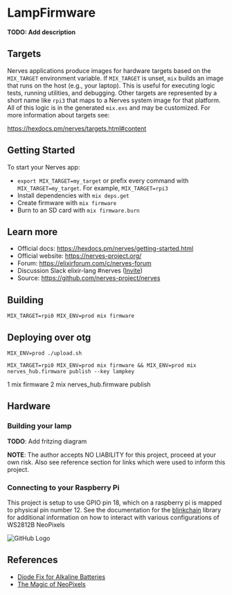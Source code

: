 # LampFirmware

**TODO: Add description**

## Targets

Nerves applications produce images for hardware targets based on the
`MIX_TARGET` environment variable. If `MIX_TARGET` is unset, `mix` builds an
image that runs on the host (e.g., your laptop). This is useful for executing
logic tests, running utilities, and debugging. Other targets are represented by
a short name like `rpi3` that maps to a Nerves system image for that platform.
All of this logic is in the generated `mix.exs` and may be customized. For more
information about targets see:

https://hexdocs.pm/nerves/targets.html#content

## Getting Started

To start your Nerves app:
  * `export MIX_TARGET=my_target` or prefix every command with
    `MIX_TARGET=my_target`. For example, `MIX_TARGET=rpi3`
  * Install dependencies with `mix deps.get`
  * Create firmware with `mix firmware`
  * Burn to an SD card with `mix firmware.burn`

## Learn more

  * Official docs: https://hexdocs.pm/nerves/getting-started.html
  * Official website: https://nerves-project.org/
  * Forum: https://elixirforum.com/c/nerves-forum
  * Discussion Slack elixir-lang #nerves ([Invite](https://elixir-slackin.herokuapp.com/))
  * Source: https://github.com/nerves-project/nerves

## Building
```
MIX_TARGET=rpi0 MIX_ENV=prod mix firmware
```
## Deploying over otg
```
MIX_ENV=prod ./upload.sh
```

```
MIX_TARGET=rpi0 MIX_ENV=prod mix firmware && MIX_ENV=prod mix nerves_hub.firmware publish --key lampkey
```

1 mix firmware
2 mix nerves_hub.firmware publish



## Hardware

### Building your lamp

**TODO**: Add fritzing diagram

**NOTE**: The author accepts NO LIABILITY for this project, proceed at your own risk.  Also see reference section for links which were used to inform this project.

### Connecting to your Raspberry Pi

This project is setup to use GPIO pin 18, which on a raspberry pi is mapped to physical pin number 12.  See the documentation for the [blinkchain](https://github.com/GregMefford/blinkchain) library for additional information on how to interact with various configurations of WS2812B NeoPixels

![GitHub Logo](doc/gpio_pin_diagram.jpg)


## References

  * [Diode Fix for Alkaline Batteries](https://learn.adafruit.com/battery-power-for-led-pixels-and-strips/diode)
  * [The Magic of NeoPixels](https://learn.adafruit.com/adafruit-neopixel-uberguide/the-magic-of-neopixels)
